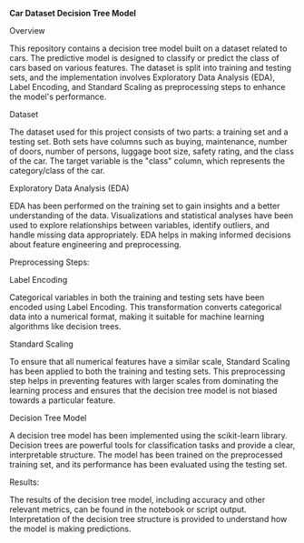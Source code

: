 **Car Dataset Decision Tree Model**

Overview

This repository contains a decision tree model built on a dataset related to cars. The predictive model is designed to classify or predict the class of cars based on various features. The dataset is split into training and testing sets, and the implementation involves Exploratory Data Analysis (EDA), Label Encoding, and Standard Scaling as preprocessing steps to enhance the model's performance.

Dataset

The dataset used for this project consists of two parts: a training set and a testing set. Both sets have columns such as buying, maintenance, number of doors, number of persons, luggage boot size, safety rating, and the class of the car. The target variable is the "class" column, which represents the category/class of the car.

Exploratory Data Analysis (EDA)

EDA has been performed on the training set to gain insights and a better understanding of the data. Visualizations and statistical analyses have been used to explore relationships between variables, identify outliers, and handle missing data appropriately. EDA helps in making informed decisions about feature engineering and preprocessing.

Preprocessing Steps:

Label Encoding

Categorical variables in both the training and testing sets have been encoded using Label Encoding. This transformation converts categorical data into a numerical format, making it suitable for machine learning algorithms like decision trees.

Standard Scaling

To ensure that all numerical features have a similar scale, Standard Scaling has been applied to both the training and testing sets. This preprocessing step helps in preventing features with larger scales from dominating the learning process and ensures that the decision tree model is not biased towards a particular feature.

Decision Tree Model

A decision tree model has been implemented using the scikit-learn library. Decision trees are powerful tools for classification tasks and provide a clear, interpretable structure. The model has been trained on the preprocessed training set, and its performance has been evaluated using the testing set.


Results:

The results of the decision tree model, including accuracy and other relevant metrics, can be found in the notebook or script output. Interpretation of the decision tree structure is provided to understand how the model is making predictions.
